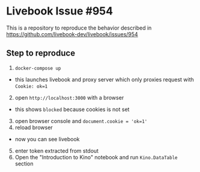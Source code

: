 # Livebook Issue #954

This is a repository to reproduce the behavior described in
https://github.com/livebook-dev/livebook/issues/954

## Step to reproduce

1. `docker-compose up`

- this launches livebook and proxy server which only proxies request with `Cookie: ok=1`

2. open `http://localhost:3000` with a browser

- this shows `blocked` because cookies is not set

3. open browser console and `document.cookie = 'ok=1'`
4. reload browser

- now you can see livebook

5. enter token extracted from stdout
6. Open the "Introduction to Kino" notebook and run `Kino.DataTable` section
